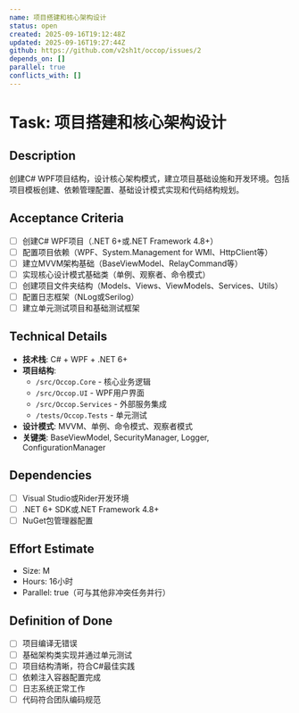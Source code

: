 ```yaml
---
name: 项目搭建和核心架构设计
status: open
created: 2025-09-16T19:12:48Z
updated: 2025-09-16T19:27:44Z
github: https://github.com/v2sh1t/occop/issues/2
depends_on: []
parallel: true
conflicts_with: []
---
```


# Task: 项目搭建和核心架构设计

## Description
创建C# WPF项目结构，设计核心架构模式，建立项目基础设施和开发环境。包括项目模板创建、依赖管理配置、基础设计模式实现和代码结构规划。

## Acceptance Criteria
- [ ] 创建C# WPF项目（.NET 6+或.NET Framework 4.8+）
- [ ] 配置项目依赖（WPF、System.Management for WMI、HttpClient等）
- [ ] 建立MVVM架构基础（BaseViewModel、RelayCommand等）
- [ ] 实现核心设计模式基础类（单例、观察者、命令模式）
- [ ] 创建项目文件夹结构（Models、Views、ViewModels、Services、Utils）
- [ ] 配置日志框架（NLog或Serilog）
- [ ] 建立单元测试项目和基础测试框架

## Technical Details
- **技术栈**: C# + WPF + .NET 6+
- **项目结构**:
  - `/src/Occop.Core` - 核心业务逻辑
  - `/src/Occop.UI` - WPF用户界面
  - `/src/Occop.Services` - 外部服务集成
  - `/tests/Occop.Tests` - 单元测试
- **设计模式**: MVVM、单例、命令模式、观察者模式
- **关键类**: BaseViewModel, SecurityManager, Logger, ConfigurationManager

## Dependencies
- [ ] Visual Studio或Rider开发环境
- [ ] .NET 6+ SDK或.NET Framework 4.8+
- [ ] NuGet包管理器配置

## Effort Estimate
- Size: M
- Hours: 16小时
- Parallel: true（可与其他非冲突任务并行）

## Definition of Done
- [ ] 项目编译无错误
- [ ] 基础架构类实现并通过单元测试
- [ ] 项目结构清晰，符合C#最佳实践
- [ ] 依赖注入容器配置完成
- [ ] 日志系统正常工作
- [ ] 代码符合团队编码规范
